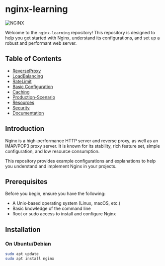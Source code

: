 # nginx-learning

![NGINX](https://img.shields.io/badge/NGINX-Server-blue?style=flat&logo=nginx)

Welcome to the `nginx-learning` repository! This repository is designed to help you get started with Nginx, understand its configurations, and set up a robust and performant web server.

## Table of Contents

- [ReverseProxy](#ReverseProxy)
- [LoadBalancing](#LoadBalancing)
- [RateLimit](#RateLimit)
- [Basic Configuration](#basic-configuration)
- [Caching](#caching)
- [Production-Scenario](#Production-Scenario)
- [Resources](#resources)
- [Security](#Security)
- [Documentation](#Documentation)

## Introduction

Nginx is a high-performance HTTP server and reverse proxy, as well as an IMAP/POP3 proxy server. It is known for its stability, rich feature set, simple configuration, and low resource consumption.

This repository provides example configurations and explanations to help you understand and implement Nginx in your projects.

## Prerequisites

Before you begin, ensure you have the following:

- A Unix-based operating system (Linux, macOS, etc.)
- Basic knowledge of the command line
- Root or sudo access to install and configure Nginx

## Installation

### On Ubuntu/Debian

```sh
sudo apt update
sudo apt install nginx
